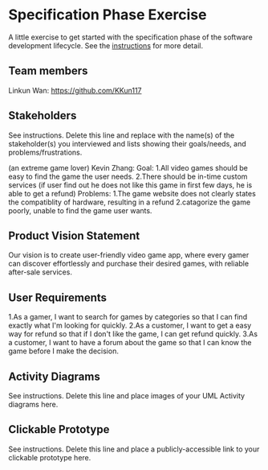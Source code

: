 # Specification Phase Exercise

A little exercise to get started with the specification phase of the software development lifecycle. See the [instructions](instructions.md) for more detail.

## Team members

Linkun Wan: https://github.com/KKun117

## Stakeholders

See instructions. Delete this line and replace with the name(s) of the stakeholder(s) you interviewed and lists showing their goals/needs, and problems/frustrations.

(an extreme game lover)
Kevin Zhang:    Goal:       1.All video games should be easy to find the game the user needs.
                            2.There should be in-time custom services (if user find out he does not like this game in first few days, he is able to get a refund)
                Problems:   1.The game website does not clearly states the compatiblity of hardware, resulting in a refund
                            2.catagorize the game poorly, unable to find the game user wants.
            

## Product Vision Statement

Our vision is to create user-friendly video game app, where every gamer can discover effortlessly and purchase their desired games, with reliable after-sale services.


## User Requirements

1.As a gamer, I want to search for games by categories so that I can find exactly what I'm looking for quickly.
2.As a customer, I want to get a easy way for refund so that if I don't like the game, I can get refund quickly.
3.As a customer, I want to have a forum about the game so that I can know the game before I make the decision.


## Activity Diagrams

See instructions. Delete this line and place images of your UML Activity diagrams here.

## Clickable Prototype

See instructions. Delete this line and place a publicly-accessible link to your clickable prototype here.
